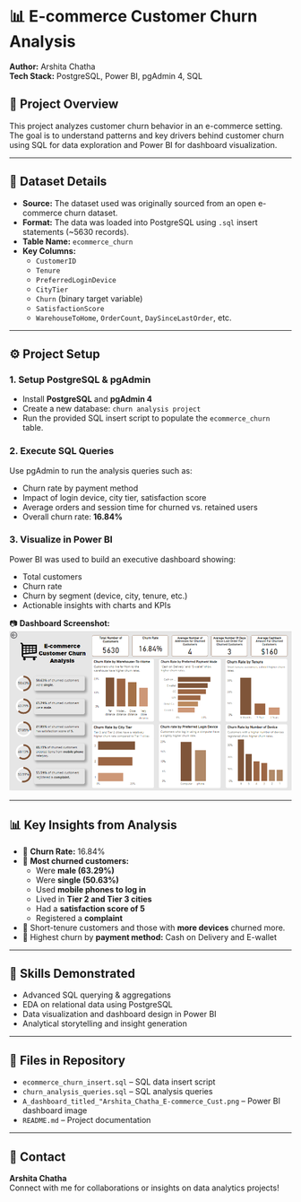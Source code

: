 # 📊 E-commerce Customer Churn Analysis
**Author:** Arshita Chatha  
**Tech Stack:** PostgreSQL, Power BI, pgAdmin 4, SQL  

## 🧠 Project Overview
This project analyzes customer churn behavior in an e-commerce setting. The goal is to understand patterns and key drivers behind customer churn using SQL for data exploration and Power BI for dashboard visualization.

---

## 📁 Dataset Details

- **Source:** The dataset used was originally sourced from an open e-commerce churn dataset.
- **Format:** The data was loaded into PostgreSQL using `.sql` insert statements (~5630 records).
- **Table Name:** `ecommerce_churn`
- **Key Columns:**
  - `CustomerID`
  - `Tenure`
  - `PreferredLoginDevice`
  - `CityTier`
  - `Churn` (binary target variable)
  - `SatisfactionScore`
  - `WarehouseToHome`, `OrderCount`, `DaySinceLastOrder`, etc.

---

## ⚙️ Project Setup

### 1. Setup PostgreSQL & pgAdmin
- Install **PostgreSQL** and **pgAdmin 4**
- Create a new database: `churn analysis project`
- Run the provided SQL insert script to populate the `ecommerce_churn` table.

### 2. Execute SQL Queries
Use pgAdmin to run the analysis queries such as:
- Churn rate by payment method
- Impact of login device, city tier, satisfaction score
- Average orders and session time for churned vs. retained users
- Overall churn rate: **16.84%**

### 3. Visualize in Power BI
Power BI was used to build an executive dashboard showing:
- Total customers
- Churn rate
- Churn by segment (device, city, tenure, etc.)
- Actionable insights with charts and KPIs

📷 **Dashboard Screenshot:**
![Churn Dashboard](E-commerce%20Customer%20Churn%20Dashboard.png)

---

## 📊 Key Insights from Analysis

- 🔹 **Churn Rate:** 16.84%
- 🔹 **Most churned customers:**
  - Were **male (63.29%)**
  - Were **single (50.63%)**
  - Used **mobile phones to log in**
  - Lived in **Tier 2 and Tier 3 cities**
  - Had a **satisfaction score of 5**
  - Registered a **complaint**
- 🔹 Short-tenure customers and those with **more devices** churned more.
- 🔹 Highest churn by **payment method:** Cash on Delivery and E-wallet

---

## 📌 Skills Demonstrated

- Advanced SQL querying & aggregations
- EDA on relational data using PostgreSQL
- Data visualization and dashboard design in Power BI
- Analytical storytelling and insight generation

---

## 🧾 Files in Repository
- `ecommerce_churn_insert.sql` – SQL data insert script
- `churn_analysis_queries.sql` – SQL analysis queries
- `A_dashboard_titled_"Arshita_Chatha_E-commerce_Cust.png` – Power BI dashboard image
- `README.md` – Project documentation

---

## 📇 Contact
**Arshita Chatha**  
Connect with me for collaborations or insights on data analytics projects!
